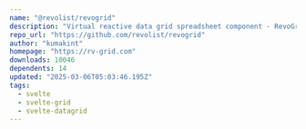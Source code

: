 ```yaml
---
name: "@revolist/revogrid"
description: "Virtual reactive data grid spreadsheet component - RevoGrid."
repo_url: "https://github.com/revolist/revogrid"
author: "kumakint"
homepage: "https://rv-grid.com"
downloads: 10046
dependents: 14
updated: "2025-03-06T05:03:46.195Z"
tags: 
  - svelte
  - svelte-grid
  - svelte-datagrid
---
```

